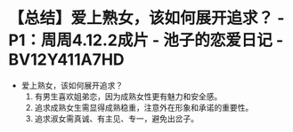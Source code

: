 # 【总结】爱上熟女，该如何展开追求？ - P1：周周4.12.2成片 - 池子的恋爱日记 - BV12Y411A7HD

-   爱上熟女，该如何展开追求？
    1.  有男生喜欢姐弟恋，因为成熟女性更有魅力和安全感。
    2.  追求成熟女生需显得成熟稳重，注意外在形象和承诺的重要性。
    3.  追求淑女需真诚、有主见、专一，避免出岔子。